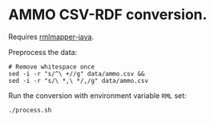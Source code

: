 # AMMO CSV-RDF conversion.

Requires [rmlmapper-java](https://github.com/RMLio/rmlmapper-java).

Preprocess the data:
```
# Remove whitespace once
sed -i -r "s/^\ +//g" data/ammo.csv &&
sed -i -r "s/\ *,\ */,/g" data/ammo.csv
```

Run the conversion with environment variable `RML` set:
```
./process.sh
```
